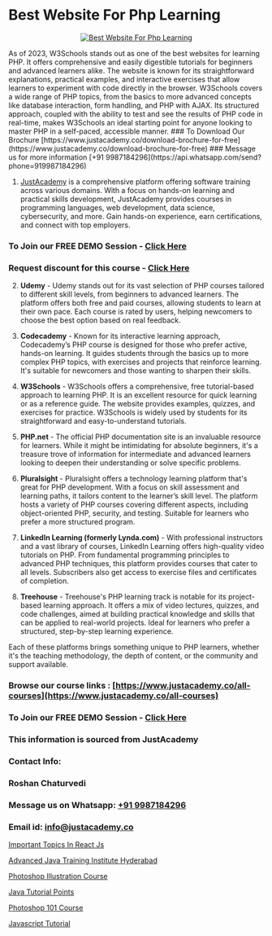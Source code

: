 # Best Website For Php Learning

<p align="center">
  <a href="https://justacademy.co/course-detail/php-training">
    <img src="https://justacademy.co/storage2/course_image/1676637155_course_image.webp" alt="Best Website For Php Learning">
  </a>
</p>
As of 2023, W3Schools stands out as one of the best websites for learning PHP. It offers comprehensive and easily digestible tutorials for beginners and advanced learners alike. The website is known for its straightforward explanations, practical examples, and interactive exercises that allow learners to experiment with code directly in the browser. W3Schools covers a wide range of PHP topics, from the basics to more advanced concepts like database interaction, form handling, and PHP with AJAX. Its structured approach, coupled with the ability to test and see the results of PHP code in real-time, makes W3Schools an ideal starting point for anyone looking to master PHP in a self-paced, accessible manner.
### To Download Our Brochure [https://www.justacademy.co/download-brochure-for-free](https://www.justacademy.co/download-brochure-for-free)
### Message us for more information [+91 9987184296](https://api.whatsapp.com/send?phone=919987184296)

1) [JustAcademy](https://justacademy.co) is a comprehensive platform offering software training across various domains. With a focus on hands-on learning and practical skills development, JustAcademy provides courses in programming languages, web development, data science, cybersecurity, and more. Gain hands-on experience, earn certifications, and connect with top employers.

### To Join our FREE DEMO Session - [Click Here](https://www.justacademy.co/register-for-course-demo/)
### Request discount for this course - [Click Here](https://justacademy.co/contact-us/)

2) **Udemy** - Udemy stands out for its vast selection of PHP courses tailored to different skill levels, from beginners to advanced learners. The platform offers both free and paid courses, allowing students to learn at their own pace. Each course is rated by users, helping newcomers to choose the best option based on real feedback.

3) **Codecademy** - Known for its interactive learning approach, Codecademy’s PHP course is designed for those who prefer active, hands-on learning. It guides students through the basics up to more complex PHP topics, with exercises and projects that reinforce learning. It's suitable for newcomers and those wanting to sharpen their skills.

4) **W3Schools** - W3Schools offers a comprehensive, free tutorial-based approach to learning PHP. It is an excellent resource for quick learning or as a reference guide. The website provides examples, quizzes, and exercises for practice. W3Schools is widely used by students for its straightforward and easy-to-understand tutorials.

5) **PHP.net** - The official PHP documentation site is an invaluable resource for learners. While it might be intimidating for absolute beginners, it's a treasure trove of information for intermediate and advanced learners looking to deepen their understanding or solve specific problems.

6) **Pluralsight** - Pluralsight offers a technology learning platform that's great for PHP development. With a focus on skill assessment and learning paths, it tailors content to the learner’s skill level. The platform hosts a variety of PHP courses covering different aspects, including object-oriented PHP, security, and testing. Suitable for learners who prefer a more structured program.

7) **LinkedIn Learning (formerly Lynda.com)** - With professional instructors and a vast library of courses, LinkedIn Learning offers high-quality video tutorials on PHP. From fundamental programming principles to advanced PHP techniques, this platform provides courses that cater to all levels. Subscribers also get access to exercise files and certificates of completion.

8) **Treehouse** - Treehouse's PHP learning track is notable for its project-based learning approach. It offers a mix of video lectures, quizzes, and code challenges, aimed at building practical knowledge and skills that can be applied to real-world projects. Ideal for learners who prefer a structured, step-by-step learning experience.

Each of these platforms brings something unique to PHP learners, whether it's the teaching methodology, the depth of content, or the community and support available.

### Browse our course links : [https://www.justacademy.co/all-courses](https://www.justacademy.co/all-courses) 
### To Join our FREE DEMO Session - [Click Here](https://www.justacademy.co/register-for-course-demo)


### This information is sourced from JustAcademy
### Contact Info:
### Roshan Chaturvedi
### Message us on Whatsapp: [+91 9987184296](https://api.whatsapp.com/send?phone=919987184296)
### Email id: [info@justacademy.co](mailto:info@justacademy.co)
                
[Important Topics In React Js](https://www.linkedin.com/pulse/important-topics-react-js-justacademy-ahmedabad-ydaee?trackingId=rNlnxPBraneZWyw5X8sSdQ%3D%3D&lipi=urn%3Ali%3Apage%3Ad_flagship3_company_admin%3BO%2BCUjkhGSmWvdoCzc9%2FX%2FA%3D%3D)

[Advanced Java Training Institute Hyderabad](https://www.linkedin.com/pulse/advanced-java-training-institute-hyderabad-justacademy-thane-rfoec?trackingId=%2F0pfKeGm2BiZZvynwxzHlg%3D%3D&lipi=urn%3Ali%3Apage%3Ad_flagship3_company_admin%3B8x4oZRFoSmO4CZ5ThOfedg%3D%3D)

[Photoshop Illustration Course](https://medium.com/@mistersumit961/photoshop-illustration-course-900ccbe2cfee)

[Java Tutorial Points](https://medium.com/@ranepooja/java-tutorial-points-076606b654ad)

[Photoshop 101 Course](https://justacademyin.github.io/justacademy/photoshop-101-course)

[Javascript Tutorial](https://justacademyin.github.io/Articles/Javascript-Tutorial)

